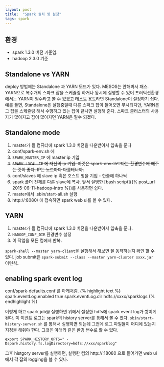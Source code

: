 ```yaml
---
layout: post
title:  "Spark 설치 및 설정"
tags: spark
---
```


## 환경
- spark 1.3.0 버전 기준임.
- hadoop 2.3.0 기준

## Standalone vs YARN
deploy 방법에는 Standalone 과 YARN 모드가 있다. MESOS는 안해봐서 패스. YARN으로 복수개의 스파크 잡을 스케쥴링 하거나 동시에 실행할 수 있어 프러덕션환경에서는 YARN이 필수라고 볼 수 있겠고 테스트 용도라면 Standalone이 설정하기 쉽다.
예를 들면, Standalone은 실행중일때 다른 스파크 잡이 들어오면 무시되지만, YARN은 그 잡을 스케쥴링 해서 수행하고 있는 잡이 끝나면 실행해 준다. 스파크 클러스터의 사용자가 많아지고 잡이 많아지면 YARN은 필수 되겠다. 

## Standalone mode
1. master가 될 컴퓨터에 spark 1.3.0 버전을 다운받아서 압축을 푼다
2. conf/spark-env.sh 에 
 3. `SPARK_MASTER_IP` 에 master ip 기입
 4. ~~`SPARK_LOCAL_IP` 에 자신의 ip 기입. 이것은 spark-env.sh보다는 환경변수에 해주는 것이 좋다. IP는 노드마다 다를테니까.~~
2. conf/slaves 에 slave ip 혹은 호스트 명을 기입 - 한줄에 하나씩
3. spark 폴더 전체를 다른 slave에 복사. 앞서 설명한 [bash script]({% post_url 2015-06-11-hadoop-intro %})를 사용하면 쉽다.
4. master에서 .sbin/start-all.sh 실행
5. http://<master ip>:8080/ 에 접속하면 spark web ui를 볼 수 있다.

## YARN

1. master가 될 컴퓨터에 spark 1.3.0 버전을 다운받아서 압축을 푼다. 
1. `HADOOP_CONF_DIR` 환경변수 설정
2. 이 작업을 모든 컴에서 반복.

`spark-shell --master yarn-client`을 실행해서 해보면 잘 동작하는지 확인 할 수 있다.
job submit은 `spark-submit --class --master yarn-cluster xxxx.jar ` 이런식..

## enabling spark event log
conf/spark-defaults.conf 를 아래처럼.
{% highlight text %}
spark.eventLog.enabled true
spark.eventLog.dir hdfs://xxxx/sparklogs
{% endhighlight %}

이렇게 하고 spark job을 실행하면 위에서 설정한 hdfs에 spark event log가 쌓이게 된다. 이 이벤트 로그는 spark의 history server를 통해서 볼 수 있다. `sbin/start-history-server.sh` 를 통해서 실행하면 되는데 그전에 로그 파일들이 어디에 있는지 지정을 해줘야 한다. 그것은 아래와 같은 환경 변수로 할 수 있다.

`export SPARK_HISTORY_OPTS=" -Dspark.history.fs.logDirectory=hdfs://xxx/sparklog"`

그후 histgory server를 실행하면, 실행한 컴의 http://<ip>:18080 으로 들어가면 web ui에서 각 잡의 logging을 볼 수 있다. 

